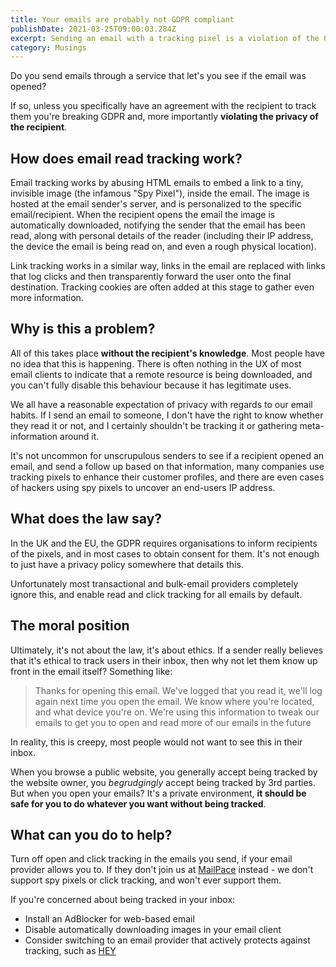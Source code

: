 ```yaml
---
title: Your emails are probably not GDPR compliant
publishDate: 2021-03-25T09:00:03.284Z
excerpt: Sending an email with a tracking pixel is a violation of the GDPR, and more importantly violates recipient's privacy
category: Musings
---
```


Do you send emails through a service that let's you see if the email was opened?

If so, unless you specifically have an agreement with the recipient to track them you're breaking GDPR and, more importantly **violating the privacy of the recipient**.

## How does email read tracking work?

Email tracking works by abusing HTML emails to embed a link to a tiny, invisible image (the infamous "Spy Pixel"), inside the email. The image is hosted at the email sender's server, and is personalized to the specific email/recipient. When the recipient opens the email the image is automatically downloaded, notifying the sender that the email has been read, along with personal details of the reader (including their IP address, the device the email is being read on, and even a rough physical location).

Link tracking works in a similar way, links in the email are replaced with links that log clicks and then transparently forward the user onto the final destination. Tracking cookies are often added at this stage to gather even more information.

## Why is this a problem?

All of this takes place **without the recipient's knowledge**. Most people have no idea that this is happening. There is often nothing in the UX of most email clients to indicate that a remote resource is being downloaded, and you can't fully disable this behaviour because it has legitimate uses.

We all have a reasonable expectation of privacy with regards to our email habits. If I send an email to someone, I don't have the right to know whether they read it or not, and I certainly shouldn't be tracking it or gathering meta-information around it.

It's not uncommon for unscrupulous senders to see if a recipient opened an email, and send a follow up based on that information, many companies use tracking pixels to enhance their customer profiles, and there are even cases of hackers using spy pixels to uncover an end-users IP address.

## What does the law say?

In the UK and the EU, the GDPR requires organisations to inform recipients of the pixels, and in most cases to obtain consent for them. It's not enough to just have a privacy policy somewhere that details this.

Unfortunately most transactional and bulk-email providers completely ignore this, and enable read and click tracking for all emails by default.

## The moral position

Ultimately, it's not about the law, it's about ethics. If a sender really believes that it's ethical to track users in their inbox, then why not let them know up front in the email itself? Something like:

> Thanks for opening this email. We've logged that you read it, we'll log again next time you open the email. We know where you're located, and what device you're on. We're using this information to tweak our emails to get you to open and read more of our emails in the future

In reality, this is creepy, most people would not want to see this in their inbox. 

When you browse a public website, you generally accept being tracked by the website owner, you *begrudgingly* accept being tracked by 3rd parties. But when you open your emails? It's a private environment, **it should be safe for you to do whatever you want without being tracked**.

## What can you do to help?

Turn off open and click tracking in the emails you send, if your email provider allows you to. If they don't join us at [MailPace](https://mailpace.com) instead - we don't support spy pixels or click tracking, and won't ever support them.

If you're concerned about being tracked in your inbox:

- Install an AdBlocker for web-based email
- Disable automatically downloading images in your email client
- Consider switching to an email provider that actively protects against tracking, such as [HEY](https://hey.com)
